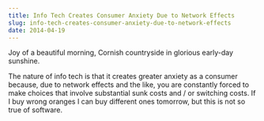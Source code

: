 ```yaml
---
title: Info Tech Creates Consumer Anxiety Due to Network Effects
slug: info-tech-creates-consumer-anxiety-due-to-network-effects
date: 2014-04-19
---
```


Joy of a beautiful morning, Cornish countryside in glorious early-day sunshine.

The nature of info tech is that it creates greater anxiety as a consumer because, due to network effects and the like, you are constantly forced to make choices that involve substantial sunk costs and / or switching costs. If I buy wrong oranges I can buy different ones tomorrow, but this is not so true of software.